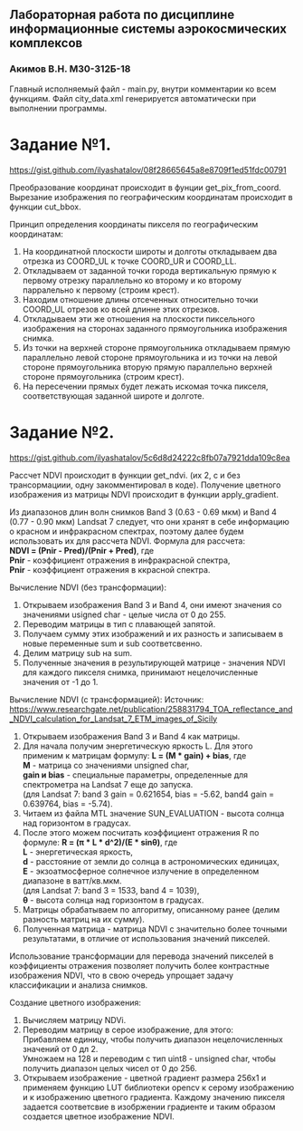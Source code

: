 ## Лабораторная работа по дисциплине информационные системы аэрокосмических комплексов
### Акимов В.Н. M30-312Б-18


Главный исполняемый файл - main.py, внутри комментарии ко всем функциям.
Файл city_data.xml генерируется автоматически при выполнении программы.

# Задание №1.
https://gist.github.com/ilyashatalov/08f28665645a8e8709f1ed51fdc00791

Преобразование координат происходит в фунции get_pix_from_coord.
Вырезание изображения по географическим координатам происходит в функции cut_bbox.

Принцип определения координаты пикселя по географическим координатам:
1. На координатной плоскости широты и долготы откладываем два отрезка из COORD_UL к точке COORD_UR и COORD_LL.
2. Откладываем от заданной точки города вертикальную прямую к первому отрезку параллельно ко второму и ко второму парралельно к первому (строим крест).
3. Находим отношение длины отсеченных относительно точки COORD_UL отрезов ко всей длинне этих отрезков.
4. Откладываем эти же отношения на плоскости пиксельного изображения на сторонах заданного прямоугольника изображения снимка.
5. Из точки на верхней стороне прямоугольника откладываем прямую параллельно левой стороне прямоугольника и 
   из точки на левой стороне прямоугольника вторую прямую параллельно верхней стороне прямоугольника (строим крест).
6. На пересечении прямых будет лежать искомая точка пикселя, соответствующая заданной широте и долготе.

# Задание №2.
https://gist.github.com/ilyashatalov/5c6d8d24222c8fb07a7921dda109c8ea

Рассчет NDVI происходит в функции get_ndvi. (их 2, с и без трансормациии, одну закомментировал в коде).
Получение цветного изображения из матрицы NDVI происходит в функции apply_gradient.

Из диапазонов длин волн снимков Band 3 (0.63 - 0.69 мкм) и Band 4 (0.77 - 0.90 мкм) Landsat 7 следует, что они хранят в себе информацию о красном и инфракрасном спектрах, поэтому далее будем использовать их для рассчета NDVI. Формула для рассчета:  
   <strong>NDVI = (Pnir - Pred)/(Pnir + Pred)</strong>, где  
   <strong>Pnir</strong> - коэффициент отражения в инфракрасной спектра,  
   <strong>Pnir</strong> - коэффициент отражения в ккрасной спектра.  

Вычисление NDVI (без трансформации):
1. Открываем изображения Band 3 и Band 4, они имеют значения со значениями usigned char - целые числа от 0 до 255.
2. Переводим матрицы в тип с плавающей запятой.
3. Получаем сумму этих изображений и их разность и записываем в новые переменные sum и sub соответсвенно.
4. Делим матрицу sub на sum. 
5. Полученные значения в результирующей матрице - значения NDVI для каждого пикселя снимка, принимают нецелочисленные значения от -1 до 1.

Вычисление NDVI (с трансформацией):
Источник: https://www.researchgate.net/publication/258831794_TOA_reflectance_and_NDVI_calculation_for_Landsat_7_ETM_images_of_Sicily
1. Открываем изображения Band 3 и Band 4 как матрицы.
2. Для начала получим энергетическую яркость L. Для этого применим к матрицам формулу: 
   <strong>L = (M * gain) + bias</strong>, где  
   <strong>M</strong> - матрица со значениями unsigned char,  
   <strong>gain и bias</strong> - специальные параметры, определенные для спектрометра на Landsat 7 еще до запуска.  
   (для Landsat 7: band 3 gain = 0.621654, bias = -5.62, band4 gain = 0.639764, bias = -5.74). 
3. Читаем из файла MTL значение SUN_EVALUATION - высота солнца над горизонтом в градусах.
4. После этого можем посчитать коэффициент отражения R по формуле:
   <strong>R = (π * L * d^2)/(E * sinθ)</strong>, где  
   <strong>L</strong> - энергетическая яркость,  
   <strong>d</strong> - расстояние от земли до солнца в астрономических единицах,  
   <strong>E</strong> - экзоатмосферное солнечное излучение в определенном диапазоне в ватт/кв.мкм.  
   (для Landsat 7: band 3 = 1533, band 4 = 1039),  
   <strong>θ</strong> - высота солнца над горизонтом в градусах.  
5. Матрицы обрабатываем по алгоритму, описанному ранее (делим разность матриц на их сумму).
6. Полученная матрица - матрица NDVI с значительно более точными результатами, в отличие от использования значений пикселей.

Использование трансформации для перевода значений пикселей в коэффициенты отражения позволяет получить более контрастные изображения NDVI, что в свою очередь упрощает задачу классификации и анализа снимков.
   
Создание цветного изображения:
1. Вычисляем матрицу NDVi.
2. Переводим матрицу в серое изображение, для этого:  
   Прибавляем единицу, чтобы получить диапазон нецелочисленных значений от 0 дл 2.  
   Умножаем на 128 и переводим с тип uint8 - unsigned char, чтобы получить диапазон целых чисел от 0 до 256.  
3. Открываем изображение - цветной градиент размера 256x1 и применяем функцию LUT библиотеки opencv к серому изображению и к изображению цветного градиента. Каждому значению пикселя задается соответсвие в изобржении градиенте и таким образом создается цветное изображение NDVI.
   

